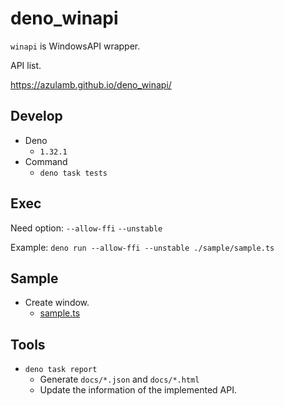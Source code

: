 # deno_winapi

`winapi` is WindowsAPI wrapper.

API list.

https://azulamb.github.io/deno_winapi/

## Develop

* Deno
  * `1.32.1`
* Command
  * `deno task tests`

## Exec

Need option: `--allow-ffi` `--unstable`

Example: `deno run --allow-ffi --unstable ./sample/sample.ts`

## Sample

* Create window.
  * [sample.ts](./sample/sample.ts)

## Tools

* `deno task report`
  * Generate `docs/*.json` and `docs/*.html`
  * Update the information of the implemented API.

